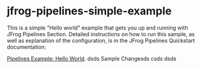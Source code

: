 # jfrog-pipelines-simple-example   

This is a simple "Hello world"  example that gets you up and running with JFrog Pipelines Section.
Detailed instructions on how to run this sample, as well as explanation of the configuration, is in the JFrog Pipelines Quickstart documentation:


[Pipelines Example: Hello World](https://www.jfrog.com/confluence/display/JFROG/Pipeline+Example%3A+Hello+World).
dsds
Sample Changesds
csds
dsds
